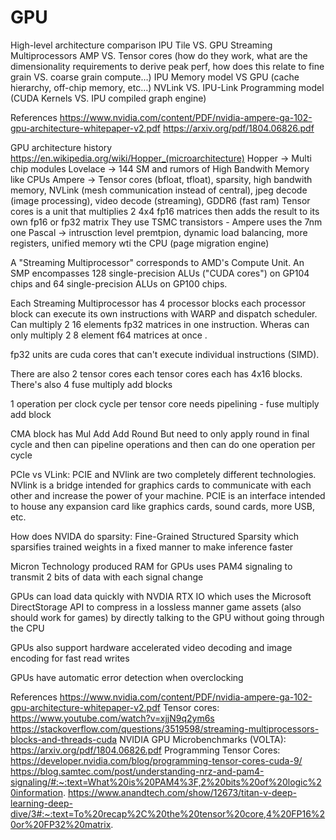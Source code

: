 
# GPU 

High-level architecture comparison
IPU Tile VS. GPU Streaming Multiprocessors
AMP VS. Tensor cores (how do they work, what are the dimensionality requirements to derive peak perf, how does this relate to fine grain VS. coarse grain compute…)
IPU Memory model VS GPU (cache hierarchy, off-chip memory, etc…)
NVLink VS. IPU-Link 
Programming model (CUDA Kernels VS. IPU compiled graph engine)

References
https://www.nvidia.com/content/PDF/nvidia-ampere-ga-102-gpu-architecture-whitepaper-v2.pdf
https://arxiv.org/pdf/1804.06826.pdf


GPU architecture history
https://en.wikipedia.org/wiki/Hopper_(microarchitecture)
Hopper -> Multi chip modules
Lovelace -> 144 SM and rumors of High Bandwith Memory like CPUs
Ampere -> Tensor cores (bfloat, tfloat), sparsity, high bandwith memory, NVLink (mesh communication instead of central), jpeg decode (image processing), video decode (streaming), GDDR6 (fast ram)
Tensor cores is a unit that multiplies 2 4x4 fp16 matrices then adds the result to its own fp16 or fp32 matrix
They use TSMC transistors - Ampere uses the 7nm one
Pascal -> intrusction level premtpion, dynamic load balancing, more registers, unified memory wti the CPU (page migration engine)

A "Streaming Multiprocessor" corresponds to AMD's Compute Unit. An SMP encompasses 128 single-precision ALUs ("CUDA cores") on GP104 chips and 64 single-precision ALUs on GP100 chips.


Each Streaming Multiprocessor has 4 processor blocks each processor block can execute its own instructions with WARP and dispatch scheduler. Can multiply 2 16 elements fp32 matrices in one instruction. Wheras can only multiply 2 8 element f64 matrices at once .
 
fp32 units are cuda cores that can't execute individual instructions (SIMD). 

There are also 2 tensor cores each tensor cores each has 4x16 blocks. There's also 4 fuse multiply add blocks

1 operation per clock cycle per tensor core needs pipelining - fuse multiply add block

CMA block has Mul Add Add Round But need to only apply round in final cycle and then can pipeline operations and then can do one operation per cycle

PCIe vs VLink: PCIE and NVlink are two completely different technologies. NVlink is a bridge intended for graphics cards to communicate with each other and increase the power of your machine. PCIE is an interface intended to house any expansion card like graphics cards, sound cards, more USB, etc.

How does NVIDA do sparsity: Fine-Grained Structured Sparsity which sparsifies trained weights in a fixed manner to make inference faster

Micron Technology produced RAM for GPUs uses PAM4 signaling to transmit 2 bits of data with each signal change

GPUs can load data quickly with NVDIA RTX IO which uses the Microsoft DirectStorage API to compress in a lossless manner game assets (also should work for games) by directly talking to the GPU without going through the CPU

GPUs also support hardware accelerated video decoding and image encoding for fast read writes

GPUs have automatic error detection when overclocking

References
https://www.nvidia.com/content/PDF/nvidia-ampere-ga-102-gpu-architecture-whitepaper-v2.pdf
Tensor cores: https://www.youtube.com/watch?v=xjjN9q2ym6s
https://stackoverflow.com/questions/3519598/streaming-multiprocessors-blocks-and-threads-cuda
NVIDIA GPU Microbenchmarks (VOLTA): https://arxiv.org/pdf/1804.06826.pdf
Programming Tensor Cores: https://developer.nvidia.com/blog/programming-tensor-cores-cuda-9/
https://blog.samtec.com/post/understanding-nrz-and-pam4-signaling/#:~:text=What%20is%20PAM4%3F,2%20bits%20of%20logic%20information.
https://www.anandtech.com/show/12673/titan-v-deep-learning-deep-dive/3#:~:text=To%20recap%2C%20the%20tensor%20core,4%20FP16%20or%20FP32%20matrix.